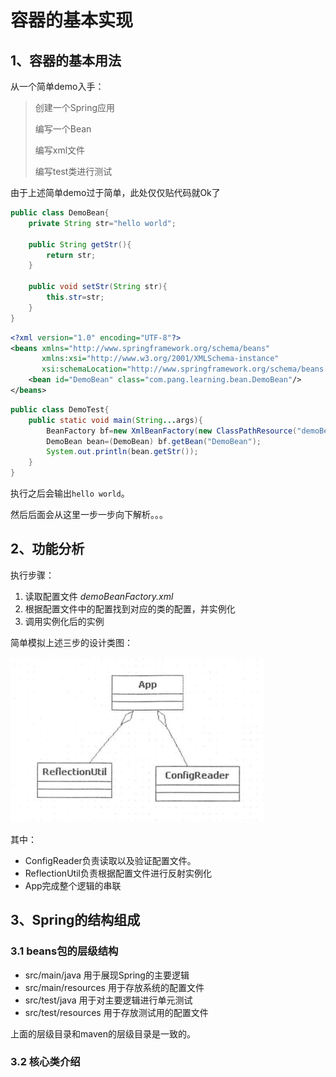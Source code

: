 # 容器的基本实现

## 1、容器的基本用法

从一个简单demo入手：

> 创建一个Spring应用
>
> 编写一个Bean
>
> 编写xml文件
>
> 编写test类进行测试

由于上述简单demo过于简单，此处仅仅贴代码就Ok了

```java
public class DemoBean{
    private String str="hello world";
    
    public String getStr(){
        return str;
    }
    
    public void setStr(String str){
        this.str=str;
    }
}
```

```xml
<?xml version="1.0" encoding="UTF-8"?>
<beans xmlns="http://www.springframework.org/schema/beans"
       xmlns:xsi="http://www.w3.org/2001/XMLSchema-instance"
       xsi:schemaLocation="http://www.springframework.org/schema/beans http://www.springframework.org/schema/beans/spring-beans.xsd">
	<bean id="DemoBean" class="com.pang.learning.bean.DemoBean"/>
</beans>
```

```java
public class DemoTest{
    public static void main(String...args){
        BeanFactory bf=new XmlBeanFactory(new ClassPathResource("demoBeanFactory.xml"));
        DemoBean bean=(DemoBean) bf.getBean("DemoBean");
        System.out.println(bean.getStr());
    }
}
```

执行之后会输出`hello world`。

然后后面会从这里一步一步向下解析。。。

## 2、功能分析

执行步骤：

1. 读取配置文件 *demoBeanFactory.xml*
2. 根据配置文件中的配置找到对应的类的配置，并实例化
3. 调用实例化后的实例

简单模拟上述三步的设计类图：

![1569050640941](assest/1569050640941.png)

其中：

- ConfigReader负责读取以及验证配置文件。
- ReflectionUtil负责根据配置文件进行反射实例化
- App完成整个逻辑的串联

## 3、Spring的结构组成

### 3.1 beans包的层级结构

- src/main/java    用于展现Spring的主要逻辑
- src/main/resources    用于存放系统的配置文件
- src/test/java    用于对主要逻辑进行单元测试
- src/test/resources    用于存放测试用的配置文件

上面的层级目录和maven的层级目录是一致的。

### 3.2 核心类介绍

